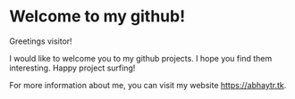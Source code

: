 # Welcome to my github!

Greetings visitor!

I would like to welcome you to my github projects. I hope you find them interesting. Happy project surfing!

For more information about me, you can visit my website https://abhaytr.tk.
